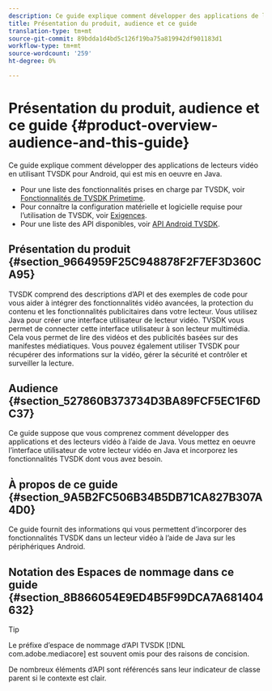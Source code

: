 ```yaml
---
description: Ce guide explique comment développer des applications de lecteurs vidéo en utilisant TVSDK pour Android, qui est mis en oeuvre en Java.
title: Présentation du produit, audience et ce guide
translation-type: tm+mt
source-git-commit: 89bdda1d4bd5c126f19ba75a819942df901183d1
workflow-type: tm+mt
source-wordcount: '259'
ht-degree: 0%

---
```



# Présentation du produit, audience et ce guide {#product-overview-audience-and-this-guide}

Ce guide explique comment développer des applications de lecteurs vidéo en utilisant TVSDK pour Android, qui est mis en oeuvre en Java.

<!--<a id="section_FC24E86A2E6442B8A3769160769BBDFA"></a>-->

* Pour une liste des fonctionnalités prises en charge par TVSDK, voir [Fonctionnalités de TVSDK Primetime](../../tvsdk-2.7-for-android/overview-prod-audience-guide/c-psdk-android-2.7-overview-of-the-player.md).
* Pour connaître la configuration matérielle et logicielle requise pour l’utilisation de TVSDK, voir [Exigences](../../tvsdk-2.7-for-android/c-psdk-android-2.7-requirements.md).
* Pour une liste des API disponibles, voir [API Android TVSDK](https://help.adobe.com/en_US/primetime/api/psdk/javadoc_2.7/).

## Présentation du produit {#section_9664959F25C948878F2F7EF3D360CA95}

TVSDK comprend des descriptions d’API et des exemples de code pour vous aider à intégrer des fonctionnalités vidéo avancées, la protection du contenu et les fonctionnalités publicitaires dans votre lecteur. Vous utilisez Java pour créer une interface utilisateur de lecteur vidéo. TVSDK vous permet de connecter cette interface utilisateur à son lecteur multimédia. Cela vous permet de lire des vidéos et des publicités basées sur des manifestes médiatiques. Vous pouvez également utiliser TVSDK pour récupérer des informations sur la vidéo, gérer la sécurité et contrôler et surveiller la lecture.

## Audience {#section_527860B373734D3BA89FCF5EC1F6DC37}

Ce guide suppose que vous comprenez comment développer des applications et des lecteurs vidéo à l’aide de Java. Vous mettez en oeuvre l’interface utilisateur de votre lecteur vidéo en Java et incorporez les fonctionnalités TVSDK dont vous avez besoin.

## À propos de ce guide {#section_9A5B2FC506B34B5DB71CA827B307A4D0}

Ce guide fournit des informations qui vous permettent d’incorporer des fonctionnalités TVSDK dans un lecteur vidéo à l’aide de Java sur les périphériques Android.

## Notation des Espaces de nommage dans ce guide {#section_8B866054E9ED4B5F99DCA7A681404632}

>[!TIP]
>
>Le préfixe d’espace de nommage d’API TVSDK [!DNL com.adobe.mediacore] est souvent omis pour des raisons de concision.
>
>De nombreux éléments d’API sont référencés sans leur indicateur de classe parent si le contexte est clair.
